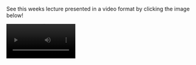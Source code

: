 See this weeks lecture presented in a video format by clicking the image below!

<video src='https://www.youtube.com/watch?v=f56-nkTQc50' width=180/> 
